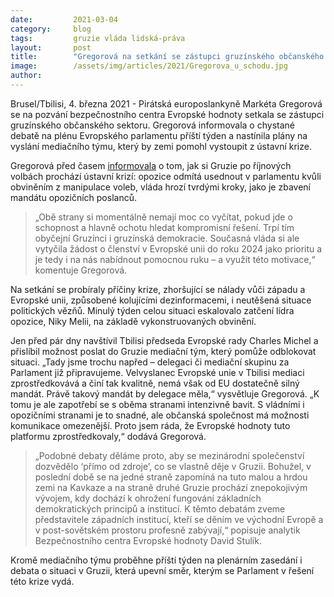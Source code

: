 ```yaml
---
date:         2021-03-04
category:     blog
tags:         gruzie vláda lidská-práva
layout:       post
title:        "Gregorová na setkání se zástupci gruzínského občanského sektoru: „Vyšleme mediační tým""
image:        /assets/img/articles/2021/Gregorova_u_schodu.jpg
author:       
---
```


Brusel/Tbilisi, 4. března 2021 - Pirátská europoslankyně Markéta Gregorová se na pozvání bezpečnostního centra Evropské hodnoty setkala se zástupci gruzínského občanského sektoru. Gregorová informovala o chystané debatě na plénu Evropského parlamentu příští týden a nastínila plány na vyslání mediačního týmu, který by zemi pomohl vystoupit z ústavní krize.

Gregorová před časem [informovala](https://gregorova.eu/krize-v-gruzii-je-problemem-i-evropske-unie/) o tom, jak si Gruzie po říjnových volbách prochází ústavní krizí: opozice odmítá usednout v parlamentu kvůli obviněním z manipulace voleb, vláda hrozí tvrdými kroky, jako je zbavení mandátu opozičních poslanců. 

> „Obě strany si momentálně nemají moc co vyčítat, pokud jde o schopnost a hlavně ochotu hledat kompromisní řešení. Trpí tím obyčejní Gruzínci i gruzínská demokracie. Současná vláda si ale vytyčila žádost o členství v Evropské unii do roku 2024 jako prioritu a je tedy i na nás nabídnout pomocnou ruku – a využít této motivace,“ komentuje Gregorová. 

Na setkání se probíraly příčiny krize, zhoršující se nálady vůči západu a Evropské unii, způsobené kolujícími dezinformacemi, i neutěšená situace politických vězňů. Minulý týden celou situaci eskalovalo zatčení lídra opozice, Niky Melii, na základě vykonstruovaných obvinění.

Jen před pár dny navštívil Tbilisi předseda Evropské rady Charles Michel a přislíbil možnost poslat do Gruzie mediační tým, který pomůže odblokovat situaci. „Tady jsme trochu napřed – delegaci či mediační skupinu za Parlament již připravujeme. Velvyslanec Evropské unie v Tbilisi mediaci zprostředkovává a činí tak kvalitně, nemá však od EU dostatečně silný mandát. Právě takový mandát by delegace měla,“ vysvětluje Gregorová. „K tomu je ale zapotřebí se s oběma stranami intenzivně bavit. S vládními i opozičními stranami je to snadné, ale občanská společnost má možnosti komunikace omezenější. Proto jsem ráda, že Evropské hodnoty tuto platformu zprostředkovaly,“ dodává Gregorová.

> „Podobné debaty děláme proto, aby se mezinárodní společenství dozvědělo ‘přímo od zdroje’, co se vlastně děje v Gruzii. Bohužel, v poslední době se na jedné straně zapomíná na tuto malou a hrdou zemi na Kavkaze a na straně druhé Gruzie prochází znepokojivým vývojem, kdy dochází k ohrožení fungování základních demokratických principů a institucí. K těmto debatám zveme představitele západních institucí, kteří se děním ve východní Evropě a v post-sovětském prostoru profesně zabývají,“ popisuje analytik Bezpečnostního centra Evropské hodnoty David Stulík. 

Kromě mediačního týmu proběhne příští týden na plenárním zasedání i debata o situaci v Gruzii, která upevní směr, kterým se Parlament v řešení této krize vydá.
